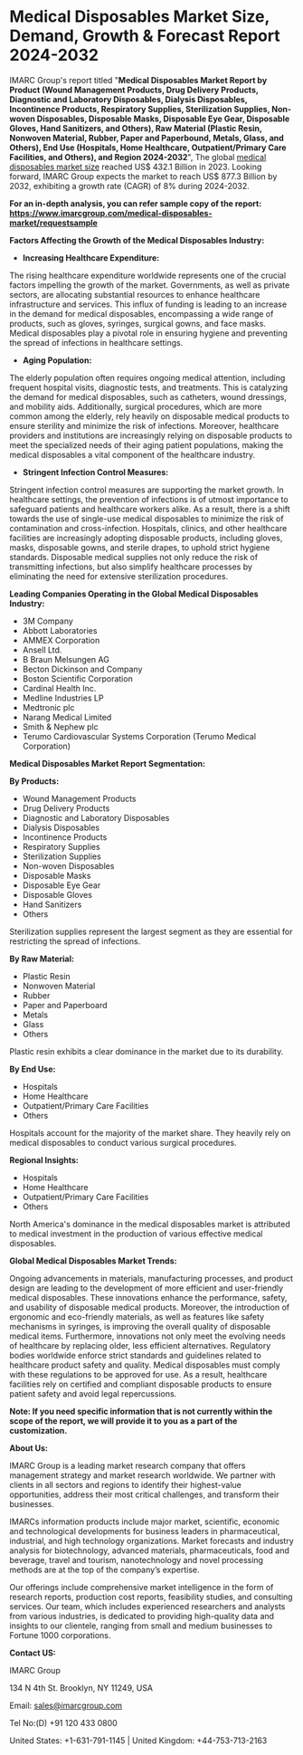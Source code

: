 ﻿# Medical Disposables Market Size, Demand, Growth & Forecast Report 2024-2032
IMARC Group's report titled "**Medical Disposables Market Report by Product (Wound Management Products, Drug Delivery Products, Diagnostic and Laboratory Disposables, Dialysis Disposables, Incontinence Products, Respiratory Supplies, Sterilization Supplies, Non-woven Disposables, Disposable Masks, Disposable Eye Gear, Disposable Gloves, Hand Sanitizers, and Others), Raw Material (Plastic Resin, Nonwoven Material, Rubber, Paper and Paperbound, Metals, Glass, and Others), End Use (Hospitals, Home Healthcare, Outpatient/Primary Care Facilities, and Others), and Region 2024-2032**", The global [medical disposables market size](https://www.imarcgroup.com/medical-disposables-market) reached US$ 432.1 Billion in 2023. Looking forward, IMARC Group expects the market to reach US$ 877.3 Billion by 2032, exhibiting a growth rate (CAGR) of 8% during 2024-2032.

**For an in-depth analysis, you can refer sample copy of the report: <https://www.imarcgroup.com/medical-disposables-market/requestsample>**

**Factors Affecting the Growth of the Medical Disposables Industry:**

- **Increasing Healthcare Expenditure:**

The rising healthcare expenditure worldwide represents one of the crucial factors impelling the growth of the market. Governments, as well as private sectors, are allocating substantial resources to enhance healthcare infrastructure and services. This influx of funding is leading to an increase in the demand for medical disposables, encompassing a wide range of products, such as gloves, syringes, surgical gowns, and face masks. Medical disposables play a pivotal role in ensuring hygiene and preventing the spread of infections in healthcare settings.

- **Aging Population:**

The elderly population often requires ongoing medical attention, including frequent hospital visits, diagnostic tests, and treatments. This is catalyzing the demand for medical disposables, such as catheters, wound dressings, and mobility aids. Additionally, surgical procedures, which are more common among the elderly, rely heavily on disposable medical products to ensure sterility and minimize the risk of infections. Moreover, healthcare providers and institutions are increasingly relying on disposable products to meet the specialized needs of their aging patient populations, making the medical disposables a vital component of the healthcare industry.

- **Stringent Infection Control Measures:**

Stringent infection control measures are supporting the market growth. In healthcare settings, the prevention of infections is of utmost importance to safeguard patients and healthcare workers alike. As a result, there is a shift towards the use of single-use medical disposables to minimize the risk of contamination and cross-infection. Hospitals, clinics, and other healthcare facilities are increasingly adopting disposable products, including gloves, masks, disposable gowns, and sterile drapes, to uphold strict hygiene standards. Disposable medical supplies not only reduce the risk of transmitting infections, but also simplify healthcare processes by eliminating the need for extensive sterilization procedures.

**Leading Companies Operating in the Global Medical Disposables Industry:**

- 3M Company
- Abbott Laboratories
- AMMEX Corporation
- Ansell Ltd.
- B Braun Melsungen AG
- Becton Dickinson and Company
- Boston Scientific Corporation
- Cardinal Health Inc.
- Medline Industries LP
- Medtronic plc
- Narang Medical Limited
- Smith & Nephew plc
- Terumo Cardiovascular Systems Corporation (Terumo Medical Corporation)

**Medical Disposables Market Report Segmentation:**

**By Products:**

- Wound Management Products
- Drug Delivery Products
- Diagnostic and Laboratory Disposables
- Dialysis Disposables
- Incontinence Products
- Respiratory Supplies
- Sterilization Supplies
- Non-woven Disposables
- Disposable Masks
- Disposable Eye Gear
- Disposable Gloves
- Hand Sanitizers
- Others

Sterilization supplies represent the largest segment as they are essential for restricting the spread of infections.

**By Raw Material:**

- Plastic Resin
- Nonwoven Material
- Rubber
- Paper and Paperboard
- Metals
- Glass
- Others

Plastic resin exhibits a clear dominance in the market due to its durability.

**By End Use:**

- Hospitals
- Home Healthcare
- Outpatient/Primary Care Facilities
- Others

Hospitals account for the majority of the market share. They heavily rely on medical disposables to conduct various surgical procedures.

**Regional Insights:**

- Hospitals
- Home Healthcare
- Outpatient/Primary Care Facilities
- Others

North America's dominance in the medical disposables market is attributed to medical investment in the production of various effective medical disposables.

**Global Medical Disposables Market Trends:**

Ongoing advancements in materials, manufacturing processes, and product design are leading to the development of more efficient and user-friendly medical disposables. These innovations enhance the performance, safety, and usability of disposable medical products. Moreover, the introduction of ergonomic and eco-friendly materials, as well as features like safety mechanisms in syringes, is improving the overall quality of disposable medical items. Furthermore, innovations not only meet the evolving needs of healthcare by replacing older, less efficient alternatives. Regulatory bodies worldwide enforce strict standards and guidelines related to healthcare product safety and quality. Medical disposables must comply with these regulations to be approved for use. As a result, healthcare facilities rely on certified and compliant disposable products to ensure patient safety and avoid legal repercussions.

**Note: If you need specific information that is not currently within the scope of the report, we will provide it to you as a part of the customization.**

**About Us:**

IMARC Group is a leading market research company that offers management strategy and market research worldwide. We partner with clients in all sectors and regions to identify their highest-value opportunities, address their most critical challenges, and transform their businesses.

IMARCs information products include major market, scientific, economic and technological developments for business leaders in pharmaceutical, industrial, and high technology organizations. Market forecasts and industry analysis for biotechnology, advanced materials, pharmaceuticals, food and beverage, travel and tourism, nanotechnology and novel processing methods are at the top of the company’s expertise.

Our offerings include comprehensive market intelligence in the form of research reports, production cost reports, feasibility studies, and consulting services. Our team, which includes experienced researchers and analysts from various industries, is dedicated to providing high-quality data and insights to our clientele, ranging from small and medium businesses to Fortune 1000 corporations.

**Contact US:**

IMARC Group

134 N 4th St. Brooklyn, NY 11249, USA

Email: sales@imarcgroup.com

Tel No:(D) +91 120 433 0800

United States: +1-631-791-1145 | United Kingdom: +44-753-713-2163

